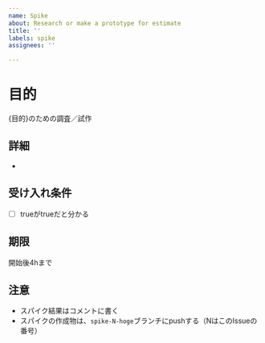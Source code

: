 ```yaml
---
name: Spike
about: Research or make a prototype for estimate
title: ''
labels: spike
assignees: ''

---
```


# 目的
{目的}のための調査／試作
## 詳細
- 
## 受け入れ条件
- [ ] trueがtrueだと分かる
## 期限
開始後4hまで
## 注意
- スパイク結果はコメントに書く
- スパイクの作成物は、`spike-N-hoge`ブランチにpushする（NはこのIssueの番号）
